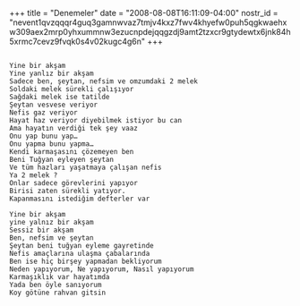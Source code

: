 +++
title = "Denemeler"
date = "2008-08-08T16:11:09-04:00"
nostr_id = "nevent1qvzqqqr4guq3gamnwvaz7tmjv4kxz7fwv4khyefw0puh5qgkwaehxw309aex2mrp0yhxummnw3ezucnpdejqqgzdj9amt2tzxcr9gtydewtx6jnk84h5xrmc7cevz9fvqk0s4v02kugc4g6n"
+++

```

Yine bir akşam
Yine yanlız bir akşam
Sadece ben, şeytan, nefsim ve omzumdaki 2 melek
Soldaki melek sürekli çalışıyor
Sağdaki melek ise tatilde
Şeytan vesvese veriyor
Nefis gaz veriyor
Hayat haz veriyor diyebilmek istiyor bu can
Ama hayatın verdiği tek şey vaaz
Onu yap bunu yap…
Onu yapma bunu yapma…
Kendi karmaşasını çözemeyen ben
Beni Tuğyan eyleyen şeytan
Ve tüm hazları yaşatmaya çalışan nefis
Ya 2 melek ?
Onlar sadece görevlerini yapıyor
Birisi zaten sürekli yatıyor.
Kapanmasını istediğim defterler var

Yine bir akşam
yine yalnız bir akşam
Sessiz bir akşam
Ben, nefsim ve şeytan
Şeytan beni tuğyan eyleme gayretinde
Nefis amaçlarına ulaşma çabalarında
Ben ise hiç birşey yapmadan bekliyorum
Neden yapıyorum, Ne yapıyorum, Nasıl yapıyorum
Karmaşıklık var hayatımda
Yada ben öyle sanıyorum
Koy götüne rahvan gitsin
```
